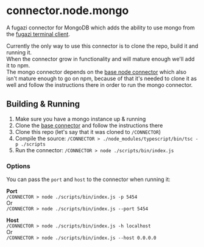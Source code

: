 # connector.node.mongo

A fugazi connector for MongoDB which adds the ability to use mongo from the [fugazi terminal client](https://github.com/fugazi-io/webclient).

Currently the only way to use this connector is to clone the repo, build it and running it.  
When the connector grow in functionality and will mature enough we'll add it to npm.  
The mongo connector depends on the [base node connector](https://github.com/fugazi-io/connector.node) which also isn't mature enough 
to go on npm, because of that it's needed to clone it as well and follow the instructions there in order to run the mongo connector.

## Building & Running
1. Make sure you have a mongo instance up & running
2. Clone the [base connector](https://github.com/fugazi-io/connector.node) and follow the instructions there
3. Clone this repo (let's say that it was cloned to `/CONNECTOR`)
4. Compile the source: `/CONNECTOR > ./node_modules/typescript/bin/tsc -p ./scripts`
5. Run the connector: `/CONNECTOR > node ./scripts/bin/index.js`

### Options
You can pass the `port` and `host` to the connector when running it:

**Port**  
`/CONNECTOR > node ./scripts/bin/index.js -p 5454`  
Or  
`/CONNECTOR > node ./scripts/bin/index.js --port 5454`

**Host**  
`/CONNECTOR > node ./scripts/bin/index.js -h localhost`  
Or  
`/CONNECTOR > node ./scripts/bin/index.js --host 0.0.0.0`
